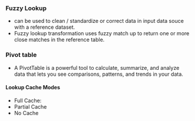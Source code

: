 ### Fuzzy Lookup
- can be used to clean / standardize or correct data in input data souce with a reference dataset.
- Fuzzy lookup transformation uses fuzzy match up to return one or more close matches in the reference table. 

### Pivot table
- A PivotTable is a powerful tool to calculate, summarize, and analyze data that lets you see comparisons, patterns, and trends in your data.

#### Lookup Cache Modes
- Full Cache:
- Partial Cache
- No Cache